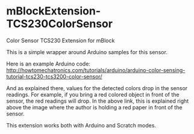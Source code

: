 # mBlockExtension-TCS230ColorSensor
Color Sensor TCS230 Extension for mBlock

This is a simple wrapper around Arduino samples for this sensor. 

Here is an example Arduino code:
http://howtomechatronics.com/tutorials/arduino/arduino-color-sensing-tutorial-tcs230-tcs3200-color-sensor/

And as explained there, values for the detected colors drop in the sensor readings. For example, if you bring a red colored object in front of the sensor, the red readings will drop. In the above link, this is explained right above the image where the author is holding a red paper in front of the sensor. 

This extension works both with Arduino and Scratch modes. 
